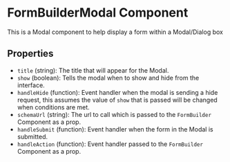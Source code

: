 # FormBuilderModal Component

This is a Modal component to help display a form within a Modal/Dialog box

## Properties

 * `title` (string): The title that will appear for the Modal.
 * `show` (boolean): Tells the modal when to show and hide from the interface.
 * `handleHide` (function): Event handler when the modal is sending a hide request, this assumes the value of `show` that is passed will be changed when conditions are met.
 * `schemaUrl` (string): The url to call which is passed to the `FormBuilder` Component as a prop.
 * `handleSubmit` (function): Event handler when the form in the Modal is submitted.
 * `handleAction` (function): Event handler passed to the `FormBuilder` Component as a prop.
